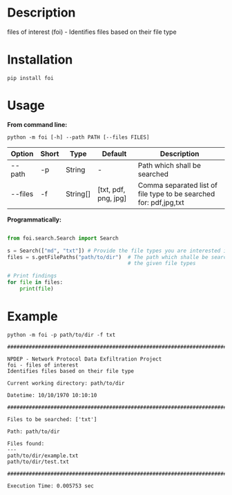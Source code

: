 # Description

files of interest (foi) - Identifies files based on their file type

# Installation

`pip install foi`

# Usage

**From command line:**

`python -m foi [-h] --path PATH [--files FILES]`

| Option | Short | Type | Default | Description |
|---|---|---|---|---|
|--path | -p | String | - | Path which shall be searched |
|--files | -f | String[] | [txt, pdf, png, jpg] | Comma separated list of file type to be searched for: pdf,jpg,txt |

**Programmatically:**

```python

from foi.search.Search import Search

s = Search(["md", "txt"]) # Provide the file types you are interested in
files = s.getFilePaths("path/to/dir")  # The path which shalle be searched for
                                       # the given file types

# Print findings
for file in files:
    print(file)
```


# Example

`python -m foi -p path/to/dir -f txt`

```
################################################################################

NPDEP - Network Protocol Data Exfiltration Project
foi - files of interest
Identifies files based on their file type

Current working directory: path/to/dir

Datetime: 10/10/1970 10:10:10

################################################################################

Files to be searched: ['txt']

Path: path/to/dir

Files found:
---
path/to/dir/example.txt
path/to/dir/test.txt

################################################################################

Execution Time: 0.005753 sec
```